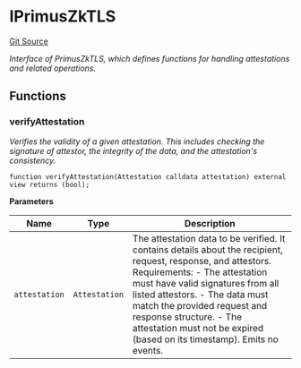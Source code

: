 # IPrimusZkTLS
[Git Source](https://github.com/primus-labs/zkTLS-contracts/blob/596b57486bd7765762e19e6acbd41fefd71e6a25/src/IPrimusZkTLS.sol)

*Interface of PrimusZkTLS, which defines functions for handling attestations and related operations.*


## Functions
### verifyAttestation

*Verifies the validity of a given attestation.
This includes checking the signature of attestor,
the integrity of the data, and the attestation's consistency.*


```solidity
function verifyAttestation(Attestation calldata attestation) external view returns (bool);
```
**Parameters**

|Name|Type|Description|
|----|----|-----------|
|`attestation`|`Attestation`|The attestation data to be verified. It contains details about the recipient, request, response, and attestors. Requirements: - The attestation must have valid signatures from all listed attestors. - The data must match the provided request and response structure. - The attestation must not be expired (based on its timestamp). Emits no events.|


